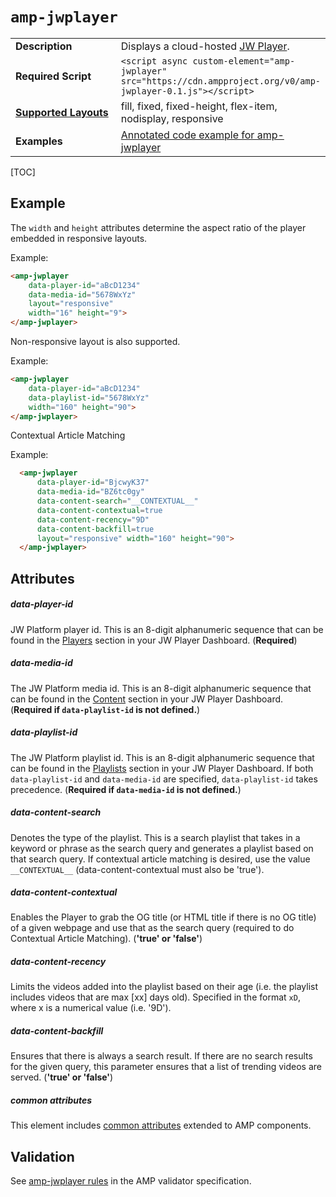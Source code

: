 <!---
Copyright 2016 The AMP HTML Authors. All Rights Reserved.

Licensed under the Apache License, Version 2.0 (the "License");
you may not use this file except in compliance with the License.
You may obtain a copy of the License at

      http://www.apache.org/licenses/LICENSE-2.0

Unless required by applicable law or agreed to in writing, software
distributed under the License is distributed on an "AS-IS" BASIS,
WITHOUT WARRANTIES OR CONDITIONS OF ANY KIND, either express or implied.
See the License for the specific language governing permissions and
limitations under the License.
-->

# <a name="amp-jwplayer"></a> `amp-jwplayer`

<table>
  <tr>
    <td width="40%"><strong>Description</strong></td>
    <td>Displays a cloud-hosted <a href="https://www.jwplayer.com/">JW Player</a>.</td>
  </tr>
  <tr>
    <td width="40%"><strong>Required Script</strong></td>
    <td><code>&lt;script async custom-element="amp-jwplayer" src="https://cdn.ampproject.org/v0/amp-jwplayer-0.1.js">&lt;/script></code></td>
  </tr>
  <tr>
    <td class="col-fourty"><strong><a href="https://www.ampproject.org/docs/guides/responsive/control_layout.html">Supported Layouts</a></strong></td>
    <td>fill, fixed, fixed-height, flex-item, nodisplay, responsive</td>
  </tr>
  <tr>
    <td width="40%"><strong>Examples</strong></td>
    <td><a href="https://ampbyexample.com/components/amp-jwplayer/">Annotated code example for amp-jwplayer</a></td>
  </tr>
</table>

[TOC]

## Example

The `width` and `height` attributes determine the aspect ratio of the player embedded in responsive layouts.

Example:

```html
<amp-jwplayer
    data-player-id="aBcD1234"
    data-media-id="5678WxYz"
    layout="responsive"
    width="16" height="9">
</amp-jwplayer>
```

Non-responsive layout is also supported.

Example:

```html
<amp-jwplayer
    data-player-id="aBcD1234"
    data-playlist-id="5678WxYz"
    width="160" height="90">
</amp-jwplayer>
```

Contextual Article Matching

Example:

```html
  <amp-jwplayer
      data-player-id="BjcwyK37"
      data-media-id="BZ6tc0gy"
      data-content-search="__CONTEXTUAL__"
      data-content-contextual=true
      data-content-recency="9D"
      data-content-backfill=true
      layout="responsive" width="160" height="90">
  </amp-jwplayer>
```

## Attributes

##### data-player-id

JW Platform player id. This is an 8-digit alphanumeric sequence that can be found in the [Players](https://dashboard.jwplayer.com/#/players) section in your JW Player Dashboard. (**Required**)


##### data-media-id

The JW Platform media id. This is an 8-digit alphanumeric sequence that can be found in the [Content](https://dashboard.jwplayer.com/#/content) section in your JW Player Dashboard. (**Required if `data-playlist-id` is not defined.**)


##### data-playlist-id

The JW Platform playlist id. This is an 8-digit alphanumeric sequence that can be found in the [Playlists](https://dashboard.jwplayer.com/#/content/playlists) section in your JW Player Dashboard.  If both `data-playlist-id` and `data-media-id` are specified, `data-playlist-id` takes 
precedence.  (**Required if `data-media-id` is not defined.**)


##### data-content-search

Denotes the type of the playlist. This is a search playlist that takes in a keyword or phrase as the search query and generates a playlist based on that search query. If contextual article matching is desired, use the value `__CONTEXTUAL__` (data-content-contextual must also be 'true').


##### data-content-contextual

Enables the Player to grab the OG title (or HTML title if there is no OG title) of a given webpage and use that as the search query (required to do Contextual Article Matching). (**'true' or 'false'**)


##### data-content-recency

Limits the videos added into the playlist based on their age (i.e. the playlist includes videos that are max [xx] days old). Specified in the format `xD`, where x is a numerical value (i.e. '9D').


##### data-content-backfill

Ensures that there is always a search result. If there are no search results for the given query, this parameter ensures that a list of trending videos are served. (**'true' or 'false'**)


##### common attributes

This element includes [common attributes](https://www.ampproject.org/docs/reference/common_attributes) extended to AMP components.

## Validation
See [amp-jwplayer rules](https://github.com/ampproject/amphtml/blob/master/extensions/amp-jwplayer/validator-amp-jwplayer.protoascii) in the AMP validator specification.
